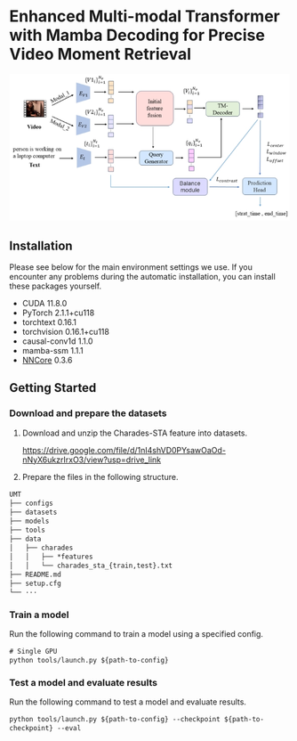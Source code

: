 # Enhanced Multi-modal Transformer with Mamba Decoding for Precise Video Moment Retrieval

<p align="center"><img width="850" src="https://github.com/lovjie/vmr/blob/main/overview.png"></p>

## Installation

Please see below for the main environment settings we use. If you encounter any problems during the automatic installation, you can install these packages yourself.

- CUDA 11.8.0
- PyTorch 2.1.1+cu118
- torchtext 0.16.1
- torchvision 0.16.1+cu118
- causal-conv1d      1.1.0
- mamba-ssm 1.1.1
- [NNCore](https://github.com/yeliudev/nncore) 0.3.6


## Getting Started

### Download and prepare the datasets

1. Download and unzip the Charades-STA feature into datasets.

   https://drive.google.com/file/d/1nI4shVD0PYsawOaOd-nNyX6ukzrIrxO3/view?usp=drive_link

2. Prepare the files in the following structure.

```
UMT
├── configs
├── datasets
├── models
├── tools
├── data
│   ├── charades
│   │   ├── *features
│   │   └── charades_sta_{train,test}.txt
├── README.md
├── setup.cfg
└── ···
```

### Train a model

Run the following command to train a model using a specified config.

```shell
# Single GPU
python tools/launch.py ${path-to-config}

```

### Test a model and evaluate results

Run the following command to test a model and evaluate results.

```
python tools/launch.py ${path-to-config} --checkpoint ${path-to-checkpoint} --eval
```


